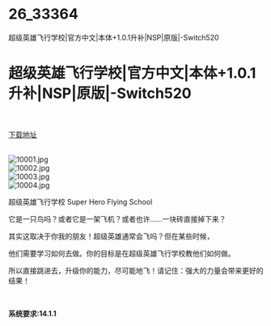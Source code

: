 # 26_33364
超级英雄飞行学校|官方中文|本体+1.0.1升补|NSP|原版|-Switch520
# 超级英雄飞行学校|官方中文|本体+1.0.1升补|NSP|原版|-Switch520
 <br/></br>
[下载地址](https://www.switch520.cc/article/33364 "下载地址")
<br/></br>

<p><img title="10001.jpg" src="https://www.switch520.cc/muke_img/2022_06_24_227033064f80b.jpg" alt="10001.jpg"><br>
<img title="10002.jpg" src="https://www.switch520.cc/muke_img/2022_06_24_eeb4bfa34237d.jpg" alt="10002.jpg"><br>
<img title="10003.jpg" src="https://www.switch520.cc/muke_img/2022_06_24_25ba3d0441aff.jpg" alt="10003.jpg"><br>
<img title="10004.jpg" src="https://www.switch520.cc/muke_img/2022_06_24_39cfb495fd29e.jpg" alt="10004.jpg"></p>
<p>超级英雄飞行学校 Super Hero Flying School</p>
<p>它是一只鸟吗？或者它是一架飞机？或者也许……一块砖直接掉下来？</p>
<p>其实这取决于你我的朋友！超级英雄通常会飞吗？但在某些时候，</p>
<p>他们需要学习如何去做。你的目标是在超级英雄飞行学校教他们如何做。</p>
<p>所以直接跳进去，升级你的能力，尽可能地飞！请记住：强大的力量会带来更好的结果！</p>
<p>&nbsp;</p>
<p><strong>系统要求:14.1.1</strong></p>



